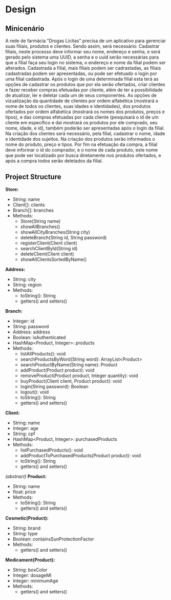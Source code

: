 # Design

## Minicenário

A rede de farmácia "Drogas Lícitas" precisa de um aplicativo para gerenciar suas filiais, produtos e clientes. Sendo assim, será necessário: Cadastrar filiais, neste processo deve informar seu nome, endereço e senha, e será gerado pelo sistema uma UUID, a senha e o uuid serão necessárias para que a filial faça seu login no sistema, o endereço e nome da filial podem ser alterados. Cadastrada a filial, mais filiais podem ser cadrastadas, as filiais cadastradas podem ser apresentadas, ou pode ser efetuado o login por uma filial cadastrada. Após o login de uma determinada filial esta terá as opções de cadastrar os produtos que por ela serão ofertados, criar clientes e fazer receber compras efetuadas por cliente, além de ter a possibilidade de atualizar, ler e deletar cada um de seus componentes. As opções de vizualização da quantidade de clientes por ordem alfabética (mostrará o nome de todos os clientes, suas idades e identidades), dos produtos ofertados por ordem alfabética (mostrará os nomes dos produtos, preços e tipos), e das compras efetuadas por cada cliente (pesquisará o id de um cliente em específico e daí mostrará os produtos por ele comprado, seu nome, idade, e id), também poderão ser apresentadas após o login da filial. Na criação dos clientes será necessário, pela filial, cadastrar o nome, idade e identidade dos sujeitos. Na criação dos produtos serão informados o nome do produto, preço e tipos. Por fim na efetuação da compra, a filial deve informar o id do comprador, e o nome de cada produto, este nome que pode ser localizado por busca diretamente nos produtos ofertados, e após a compra todos serão deletados da filial.

## Project Structure

**Store:**

- String: name
- Client[]: clients
- Branch[]: branches
- Methods:
  - Store(String name)
  - showAllBranches()
  - showAllCityBranches(String city)
  - deleteBranch(String id, String password)
  - registerClient(Client client)
  - searchClientById(String id)
  - deleteClient(Client client)
  - showAllClientsSortedByName()

**Address:**

- String: city
- String: region
- Methods:
  - toString(): String
  - getters() and setters()

**Branch:**

- Integer: id
- String: password
- Address: address
- Boolean: isAuthenticated
- HashMap<Product, Integer>: products
- Methods:
  - listAllProducts(): void
  - searchProductsByWord(String word): ArrayList&#60;Product&#62;
  - searchProductByName(String name): Product
  - addProduct(Product product): void
  - removeProduct(Product product, Integer quantity): void
  - buyProduct(Client client, Product product): void
  - login(String password): Boolean
  - logout(): void
  - toString(): String
  - getters() and setters()

**Client:**

- String: name
- Integer: age
- String: cpf
- HashMap<Product, Integer>: purchasedProducts
- Methods:
  - listPurchasedProducts(): void
  - addProductToPurchasedProducts(Product product): void
  - toString(): String
  - getters() and setters()

*(abstract)*
**Product:**

- String: name
- float: price
- Methods:
  - toString(): String
  - getters() and setters()

**Cosmetic(Product):**

- String: brand
- String: type
- Boolean: containsSunProtectionFactor
- Methods:
  - getters() and setters()

**Medicament(Product):**

- String: boxColor
- Integer: dosageMl
- Integer: minimumAge
- Methods:
  - getters() and setters()
